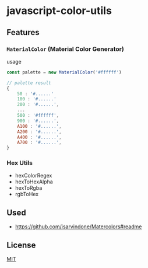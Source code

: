 # javascript-color-utils

## Features

### `MaterialColor` (Material Color Generator)

usage

```javascript
const palette = new MaterialColor('#ffffff')

// palette result
{
    50 : '#......'
    100 : '#......'
    200 : '#......',
    ...
    500 : '#ffffff',
    900 : '#......',
    A100 : '#......',
    A200 : '#......',
    A400 : '#......',
    A700 : '#......',
}
```

### Hex Utils

- hexColorRegex
- hexToHexAlpha
- hexToRgba
- rgbToHex

## Used

- https://github.com/isarvindone/Matercolors#readme

## License

[MIT]('https://choosealicense.com/licenses/mit/')
